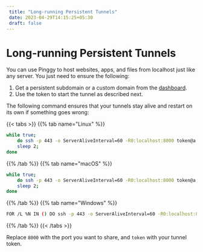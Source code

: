 ```yaml
---
 title: "Long-running Persistent Tunnels" 
 date: 2023-04-29T14:15:25+05:30 
 draft: false 
---
```


# Long-running Persistent Tunnels

You can use Pinggy to host websites, apps, and files from localhost just like any server. You just need to ensure the following:

1. Get a persistent subdomain or a custom domain from the <a href="http://dashboard.pinggy.io" target="_blank">dashboard</a>.
2. Use the token to start the tunnel as described next.

The following command ensures that your tunnels stay alive and restart on its own if something goes wrong:

{{< tabs >}}
{{% tab name="Linux" %}}
```bash
while true;
    do ssh -p 443 -o ServerAliveInterval=60 -R0:localhost:8000 token@a.pinggy.io;
    sleep 2;
done
```
{{% /tab %}}
{{% tab name="macOS" %}}
```bash
while true;
    do ssh -p 443 -o ServerAliveInterval=60 -R0:localhost:8000 token@a.pinggy.io;
    sleep 2;
done
```
{{% /tab %}}
{{% tab name="Windows" %}}
```bash
FOR /L %N IN () DO ssh -p 443 -o ServerAliveInterval=60 -R0:localhost:8000 token@a.pinggy.io
```
{{% /tab %}}
{{< /tabs >}}


Replace `8000` with the port you want to share, and `token` with your tunnel token.